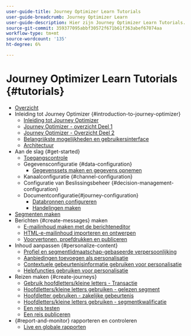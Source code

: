```yaml
---
user-guide-title: Journey Optimizer Learn Tutorials
user-guide-breadcrumb: Journey Optimizer Learn
user-guide-description: Hier zijn Journey Optimizer Learn Tutorials.
source-git-commit: 359377095abbf30572f671b61f363abef67074aa
workflow-type: tm+mt
source-wordcount: '135'
ht-degree: 6%

---
```



# Journey Optimizer Learn Tutorials {#tutorials}

+ [Overzicht](/help/overview.md)
+ Inleiding tot Journey Optimizer {#introduction-to-journey-optimizer}
   + [Inleiding tot Journey Optimizer](/help/introduction/introduction.md)
   + [Journey Optimizer - overzicht Deel 1](/help/introduction/journey-optimizer-overview-part-1.md)
   + [Journey Optimizer - Overzicht Deel 2](/help/introduction/journey-optimizer-overview-part-2.md)
   + [Belangrijkste mogelijkheden en gebruikersinterface](/help/introduction/key-capabilities-and-user-interface.md)
   + [Architectuur](/help/introduction/architecture.md)
+ Aan de slag {#get-started}
   + [Toegangscontrole](/help/set-up-access/access-management.md)
   + Gegevensconfiguratie {#data-configuration}
      + [Gegevenssets maken en gegevens opnemen](/help/set-up-data/create-datasets-and-ingest-data.md)
   + Kanaalconfiguratie {#channel-configuration}
   + Configuratie van Beslissingsbeheer {#decision-management-configuration}
   + Documentconfiguratie{#journey-configuration}
      + [Databronnen configureren](/help/set-up-journeys/configure-data-sources.md)
      + [Handelingen maken](/help/set-up-journeys/create-actions.md)
+ [Segmenten maken](/help/set-up-resources/create-segments.md)
+ Berichten {#create-messages} maken
   + [E-mailinhoud maken met de berichteneditor](/help/create-messages/create-email-content-with-the-message-editor.md)
   + [HTML-e-mailinhoud importeren en ontwerpen](/help/create-messages/import-and-author-html-email-content.md)
   + [Voorvertonen, proefdrukken en publiceren](/help/create-messages/preview-proof-and-publish.md)
+ Inhoud aanpassen {#personalize-content}
   + [Profiel en segmentlidmaatschap-gebaseerde verpersoonlijking](/help/personalize-content/profile-and-segment-membership-based-personalization.md)
   + [Aanbiedingen toevoegen als personalisatie](/help/personalize-content/add-offer-decisioning-to-messages.md)
   + [Contextuele gebeurtenisinformatie gebruiken voor personalisatie](/help/personalize-content/use-contextual-event-information-for-personalization.md)
   + [Helpfuncties gebruiken voor personalisatie](/help/personalize-content/use-helper-functions-for-personalization.md)
+ Reizen maken {#create-journeys}
   + [Gebruik hoofdletters/kleine letters - Transactie](/help/create-journeys/use-case-transactional-journey.md)
   + [Hoofdletters/kleine letters gebruiken - gelezen segment](/help/create-journeys/use-case-read-segment.md)
   + [Hoofdletter gebruiken - zakelijke gebeurtenis](/help/create-journeys/use-case-business-event.md)
   + [Hoofdletters/kleine letters gebruiken - segmentkwalificatie](/help/create-journeys/use-case-read-segment-qualification.md)
   + [Een reis testen](/help/create-journeys/test-a-journey.md)
   + [Een reis publiceren](/help/create-journeys/publish-a-journey.md)
+ {#report-and-monitor} rapporteren en controleren
   + [Live en globale rapporten](/help/report-and-monitor/live-and-global-reports.md)

